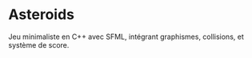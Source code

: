 # Asteroids
 Jeu minimaliste en C++ avec SFML, intégrant graphismes, collisions, et système de score.
